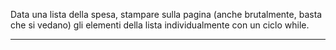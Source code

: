 Data una lista della spesa, stampare sulla pagina (anche brutalmente, basta che
si vedano) gli elementi della lista individualmente con un ciclo while.

---
